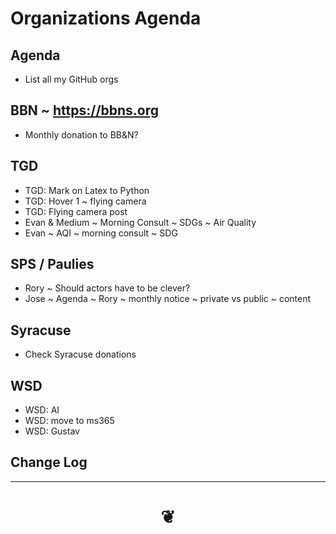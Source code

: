 # Organizations Agenda


## Agenda

* List all my GitHub orgs


## BBN ~ https://bbns.org

* Monthly donation to BB&N?


## TGD

* TGD: Mark on Latex to Python
* TGD: Hover 1 ~ flying camera
* TGD: Flying camera post
* Evan & Medium ~ Morning Consult ~ SDGs ~ Air Quality
* Evan ~ AQI ~ morning consult ~ SDG


## SPS / Paulies

* Rory ~ Should actors have to be clever?
* Jose ~ Agenda ~ Rory ~ monthly notice ~ private vs public ~ content


## Syracuse

* Check Syracuse donations


## WSD

* WSD: AI
* WSD: move to ms365
* WSD: Gustav


## Change Log

***

# <center title="hello!" ><a href=javascript:main.window.scrollTo(0,0); style=text-decoration:none; > ❦ </a></center>
